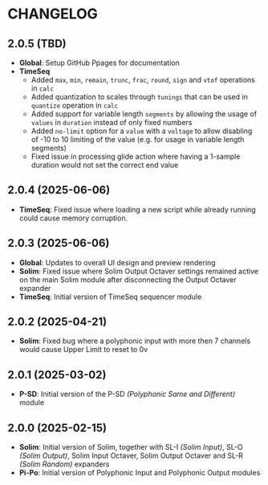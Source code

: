 # CHANGELOG

## 2.0.5 (TBD)

* **Global**: Setup GitHub Ppages for documentation
* **TimeSeq**
  * Added `max`, `min`, `remain`, `trunc`, `frac`, `round`, `sign` and `vtof` operations in `calc`
  * Added quantization to scales through `tunings` that can be used in `quantize` operation in `calc`
  * Added support for variable length `segments` by allowing the usage of `values` in `duration` instead of only fixed numbers
  * Added `no-limit` option for a `value` with a `voltage` to allow disabling of -10 to 10 limiting of the value (e.g. for usage in variable length segments)
  * Fixed issue in processing glide action where having a 1-sample duration would not set the correct end value

## 2.0.4 (2025-06-06)

* **TimeSeq**: Fixed issue where loading a new script while already running could cause memory corruption.

## 2.0.3 (2025-06-06)

* **Global**: Updates to overall UI design and preview rendering
* **Solim**: Fixed issue where Solim Output Octaver settings remained active on the main Solim module after disconnecting the Output Octaver expander
* **TimeSeq**: Initial version of TimeSeq sequencer module

## 2.0.2 (2025-04-21)

* **Solim**: Fixed bug where a polyphonic input with more then 7 channels would cause Upper Limit to reset to 0v

## 2.0.1 (2025-03-02)

* **P-SD**: Initial version of the P-SD *(Polyphonic Same and Different)* module

## 2.0.0 (2025-02-15)

* **Solim**: Initial version of Solim, together with SL-I *(Solim Input)*, SL-O *(Solim Output)*, Solim Input Octaver, Solim Output Octaver and SL-R *(Solim Random)* expanders
* **Pi-Po**: Initial version of Polyphonic Input and Polyphonic Output modules
